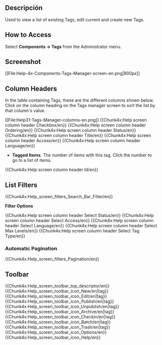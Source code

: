 <!-- Filename: Help4.x:Tags / Display title: Tags -->

## Descripción

Used to view a list of existing Tags, edit current and create new Tags.

## How to Access

Select **Components **→** Tags** from the Administrator menu.

## Screenshot

\[\[File:Help-4x-Components-Tags-Manager-screen-en.png\|800px\]\]

## Column Headers

In the table containing Tags, these are the different columns shown
below. Click on the column heading on the Tags manager screen to sort
the list by that column's value.

\[\[File:Help31-Tags-Manager-columns-en.png\]\] {{Chunk4x:Help screen
column header Checkbox/en}} {{Chunk4x:Help screen column header
Ordering/en}} {{Chunk4x:Help screen column header Status/en}}
{{Chunk4x:Help screen column header Title/en}} {{Chunk4x:Help screen
column header Access/en}} {{Chunk4x:Help screen column header
Language/en}}

- **Tagged Items.** The number of items with this tag. Click the number
  to go to a list of items.

{{Chunk4x:Help screen column header Id/en}}

## List Filters

{{Chunk4x:Help_screen_filters_Search_Bar_Filter/en}}

**Filter Options**

{{Chunk4x:Help screen column header Select Status/en}} {{Chunk4x:Help
screen column header Select Access/en}} {{Chunk4x:Help screen column
header Select Language/en}} {{Chunk4x:Help screen column header Select
Max Levels/en}} {{Chunk4x:Help screen column header Select Tag Type/en}}

### Automatic Pagination

{{Chunk4x:Help_screen_filters_Pagination/en}}

## Toolbar

{{Chunk4x:Help_screen_toolbar_top_descriptor/en}}
{{Chunk4x:Help_screen_toolbar_icon_New/en\|tag}}
{{Chunk4x:Help_screen_toolbar_icon_Edit/en\|tag}}
{{Chunk4x:Help_screen_toolbar_icon_Publish/en\|tag}}
{{Chunk4x:Help_screen_toolbar_icon_Unpublish/en\|tag}}
{{Chunk4x:Help_screen_toolbar_icon_Archive/en\|tag}}
{{Chunk4x:Help_screen_toolbar_icon_Checkin/en\|tag}}
{{Chunk4x:Help_screen_toolbar_icon_Batch/en\|tag}}
{{Chunk4x:Help_screen_toolbar_icon_Trash/en\|tag}}
{{Chunk4x:Help_screen_toolbar_icon_Options/en}}
{{Chunk4x:Help_screen_toolbar_icon_Help/en}}
